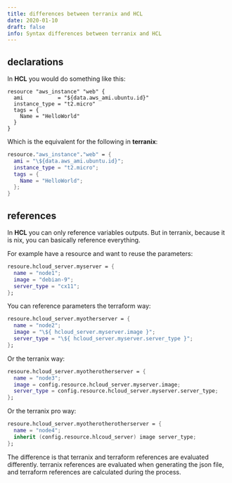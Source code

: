 ```yaml
---
title: differences between terranix and HCL
date: 2020-01-10
draft: false
info: Syntax differences between terranix and HCL
---
```


## declarations

In **HCL** you would do something like this:

```hcl
resource "aws_instance" "web" {
  ami           = "${data.aws_ami.ubuntu.id}"
  instance_type = "t2.micro"
  tags = {
    Name = "HelloWorld"
  }
}
```

Which is the equivalent for the following in **terranix**:

```nix
resource."aws_instance"."web" = {
  ami = "\${data.aws_ami.ubuntu.id}";
  instance_type = "t2.micro";
  tags = {
    Name = "HelloWorld";
  };
}
```

## references

In **HCL** you can only reference variables outputs. 
But in terranix, because it is nix, you can basically reference everything.

For example have a resource and want to reuse the parameters:
```nix
resoure.hcloud_server.myserver = {
  name = "node1";
  image = "debian-9";
  server_type = "cx11";
};
```

You can reference parameters the terraform way:

```nix
resoure.hcloud_server.myotherserver = {
  name = "node2";
  image = "\${ hcloud_server.myserver.image }";
  server_type = "\${ hcloud_server.myserver.server_type }";
};
```

Or the terranix way:

```nix
resoure.hcloud_server.myotherotherserver = {
  name = "node3";
  image = config.resource.hcloud_server.myserver.image;
  server_type = config.resource.hcloud_server.myserver.server_type;
};
```

Or the terranix pro way:

```nix
resoure.hcloud_server.myotherotherotherserver = {
  name = "node4";
  inherit (config.resource.hlcoud_server) image server_type;
};
```

The difference is that terranix and terraform references are evaluated differently.
terranix references are evaluated when generating the json file, and terraform references are calculated
during the process.


